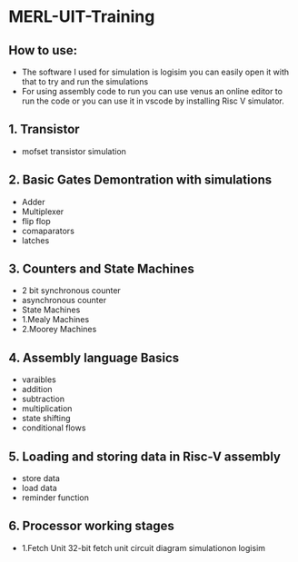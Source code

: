 # MERL-UIT-Training
## How to use:
 - The software I used for simulation is logisim you can easily open it with that to try and run the simulations
 - For using assembly code to run you can use venus an online editor to run the code or you can use it in vscode by installing Risc V simulator.


## 1. Transistor
 - mofset transistor simulation

## 2. Basic Gates Demontration with simulations
 - Adder
 - Multiplexer
 - flip flop
 - comaparators
 - latches

## 3. Counters and State Machines
 - 2 bit synchronous counter
 - asynchronous counter
 - State Machines
 -  1.Mealy Machines
 -  2.Moorey Machines
 
## 4. Assembly language Basics
 - varaibles
 - addition
 - subtraction
 - multiplication
 - state shifting
 - conditional flows

## 5. Loading and storing data in Risc-V assembly 
 - store data
 - load data
 - reminder function

## 6. Processor working stages
 - 1.Fetch Unit
     32-bit fetch unit circuit diagram simulationon logisim
